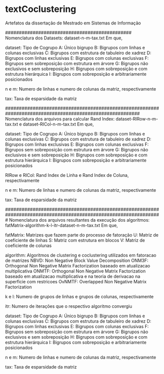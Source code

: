 # textCoclustering
Artefatos da dissertação de Mestrado em Sistemas de Informação

##############################################
Nomenclatura dos Datasets: dataset-n-m-tax.txt
Em que,

 dataset: Tipo de Cogrupo
  A: Único bigrupo
  B: Bigrupos com linhas e colunas exclusivas
  C: Bigrupos com estrutura de tabuleiro de xadrez
  D: Bigrupos com linhas exclusivas
  E: Bigrupos com colunas exclusivas
  F: Bigrupos sem sobreposição com estrutura em árvore
  G: Bigrupos não exclusivos e sem sobreposição
  H: Bigrupos com sobreposição e com estrutura hierárquica
  I: Bigrupos com sobreposição e arbitrariamente posicionados

 n e m: Numero de linhas e numero de colunas da matriz, respectivamente

 tax: Taxa de esparsidade da matriz



#########################################################################################################
Nomenclatura dos arquivos para calcular Rand Index: dataset-RIRow-n-m-tax.txt e dataset-RICol-n-m-tax.txt
Em que,

 dataset: Tipo de Cogrupo
  A: Único bigrupo
  B: Bigrupos com linhas e colunas exclusivas
  C: Bigrupos com estrutura de tabuleiro de xadrez
  D: Bigrupos com linhas exclusivas
  E: Bigrupos com colunas exclusivas
  F: Bigrupos sem sobreposição com estrutura em árvore
  G: Bigrupos não exclusivos e sem sobreposição
  H: Bigrupos com sobreposição e com estrutura hierárquica
  I: Bigrupos com sobreposição e arbitrariamente posicionados

 RIRow e RICol: Rand Index de Linha e Rand Index de Coluna, respectivamente

 n e m: Numero de linhas e numero de colunas da matriz, respectivamente

 tax: Taxa de esparsidade da matriz



#################################################################################################################
Nomenclatura dos arquivos resultantes da execução dos algoritmos: fatMatrix-algorithm-k-l-itr-dataset-n-m-tax.txt
Em que,

 fatMatrix: Matrizes que fazem parte do processo de fatoração
  U: Matriz de coeficiente de linhas
  S: Matriz com estrutura em blocos
  V: Matriz de coeficiente de colunas

 algorithm: Algoritmos de clustering e coclustering utilizados em fatoracao de matrizes
  NBVD: Non Negative Block Value Decomposition
  ONM3F: Orthogonal Non Negative Matrix Factorization baseado em atualizacao multiplicativa
  ONMTF: Orthogonal Non Negative Matrix Factorization baseado em atualizacao multiplicativa e na teoria de derivacao na superficie com restricoes
  OvNMTF: Overlapped Non Negative Matrix Factorization

 k e l: Numero de grupos de linhas e grupos de colunas, respectivamente

 itr: Numero de iterações que o respectivo algoritmo convergiu

 dataset: Tipo de Cogrupo
  A: Único bigrupo
  B: Bigrupos com linhas e colunas exclusivas
  C: Bigrupos com estrutura de tabuleiro de xadrez
  D: Bigrupos com linhas exclusivas
  E: Bigrupos com colunas exclusivas
  F: Bigrupos sem sobreposição com estrutura em árvore
  G: Bigrupos não exclusivos e sem sobreposição
  H: Bigrupos com sobreposição e com estrutura hierárquica
  I: Bigrupos com sobreposição e arbitrariamente posicionados

 n e m: Numero de linhas e numero de colunas da matriz, respectivamente

 tax: Taxa de esparsidade da matriz
